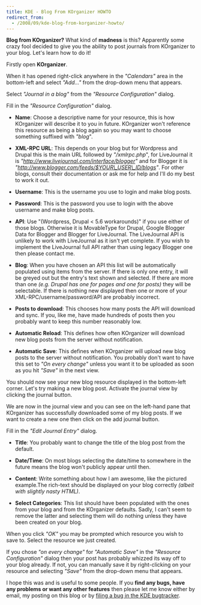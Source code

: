 ```yaml
---
title: KDE - Blog From KOrganizer HOWTO
redirect_from:
  - /2008/09/kde-blog-from-korganizer-howto/
---
```

**Blog from KOrganizer?** What kind of **madness** is this? Apparently some crazy fool decided to give you the ability to post journals from KOrganizer to your blog. Let's learn how to do it!

Firstly open **KOrganizer**.

When it has opened right-click anywhere in the _"Calendars"_ area in the bottom-left and select _"Add..."_ from the drop-down menu that appears.

Select _"Journal in a blog"_ from the _"Resource Configuration"_ dialog.

Fill in the _"Resource Configuration"_ dialog.

* **Name**: Choose a descriptive name for your resource, this is how KOrganizer will describe it to you in future. KOrganizer won't reference this resource as being a blog again so you may want to choose something suffixed with _"blog_".

* **XML-RPC URL**: This depends on your blog but for Wordpress and Drupal this is the main URL followed by _"/xmlrpc.php_", for LiveJournal it is _"http://www.livejournal.com/interface/blogger"_ and for Blogger it is _"http://www.blogger.com/feeds/$YOUR\_USER\_ID/blogs"_. For other blogs, consult their documentation or ask me for help and I'll do my best to work it out.

* **Username**: This is the username you use to login and make blog posts.

* **Password**: This is the password you use to login with the above username and make blog posts.

* **API**: Use "(Wordpress, Drupal < 5.6 workarounds)" if you use either of those blogs. Otherwise it is MovableType for Drupal, Google Blogger Data for Blogger and Blogger for LiveJournal. The LiveJournal API is unlikely to work with LiveJournal as it isn't yet complete. If you wish to implement the LiveJournal full API rather than using legacy Blogger one then please contact me.

* **Blog**: When you have chosen an API this list will be automatically populated using items from the server. If there is only one entry, it will be greyed out but the entry's text shown and selected. If there are more than one _(e.g. Drupal has one for pages and one for posts)_ they will be selectable. If there is nothing new displayed then one or more of your XML-RPC/username/password/API are probably incorrect.

* **Posts to download**: This chooses how many posts the API will download and sync. If you, like me, have made hundreds of posts then you probably want to keep this number reasonably low.

* **Automatic Reload**: This defines how often KOrganizer will download new blog posts from the server without notification.

* **Automatic Save**: This defines when KOrganizer will upload new blog posts to the server without notification. You probably don't want to have this set to _"On every change"_ unless you want it to be uploaded as soon as you hit _"Save"_ in the next view.

You should now see your new blog resource displayed in the bottom-left corner. Let's try making a new blog post. Activate the journal view by clicking the journal button.

We are now in the journal view and you can see on the left-hand pane that KOrganizer has successfully downloaded some of my blog posts. If we want to create a new one then click on the add journal button.

Fill in the _"Edit Journal Entry"_ dialog.

* **Title**: You probably want to change the title of the blog post from the default.

* **Date/Time**: On most blogs selecting the date/time to somewhere in the future means the blog won't publicly appear until then.

* **Content**: Write something about how I am awesome, like the pictured example.The rich-text should be displayed on your blog correctly _(albeit with slightly nasty HTML)_.

* **Select Categories**: This list should have been populated with the ones from your blog and from the KOrganizer defaults. Sadly, I can't seem to remove the latter and selecting them will do nothing unless they have been created on your blog.

When you click _"OK"_ you may be prompted which resource you wish to save to. Select the resource we just created.

If you chose _"on every change"_ for _"Automatic Save"_ in the _"Resource Configuration"_ dialog then your post has probably whizzed its way off to your blog already. If not, you can manually save it by right-clicking on your resource and selecting _"Save"_ from the drop-down menu that appears.

I hope this was and is useful to some people. If you **find any bugs, have any problems or want any other features** then please let me know either by email, my posting on this blog or by [filing a bug in the KDE bugtracker](https://bugs.kde.org/enter_bug.cgi?format=guided).
